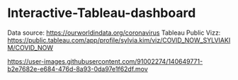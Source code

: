 # Interactive-Tableau-dashboard
Data source: https://ourworldindata.org/coronavirus
Tableau Public Vizz: https://public.tableau.com/app/profile/sylvia.kim/viz/COVID_NOW_SYLVIAKIM/COVID_NOW

https://user-images.githubusercontent.com/91002274/140649771-b2e7682e-e684-476d-8a93-0da97e1f62df.mov

